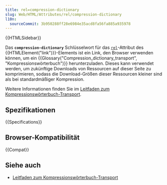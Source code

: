 ```yaml
---
title: rel=compression-dictionary
slug: Web/HTML/Attributes/rel/compression-dictionary
l10n:
  sourceCommit: 3b950288ff28e6984e35acd8fa56fa885a935978
---
```


{{HTMLSidebar}}

Das **`compression-dictionary`** Schlüsselwort für das [`rel`](/de/docs/Web/HTML/Element/link#rel)-Attribut des {{HTMLElement("link")}}-Elements ist ein Link, den Browser verwenden können, um ein {{Glossary("Compression_dictionary_transport", "Kompressionswörterbuch")}} herunterzuladen. Dieses kann verwendet werden, um zukünftige Downloads von Ressourcen auf dieser Seite zu komprimieren, sodass die Download-Größen dieser Ressourcen kleiner sind als bei standardmäßiger Kompression.

Weitere Informationen finden Sie im [Leitfaden zum Kompressionswörterbuch-Transport](/de/docs/Web/HTTP/Guides/Compression_dictionary_transport).

## Spezifikationen

{{Specifications}}

## Browser-Kompatibilität

{{Compat}}

## Siehe auch

- [Leitfaden zum Kompressionswörterbuch-Transport](/de/docs/Web/HTTP/Guides/Compression_dictionary_transport)
